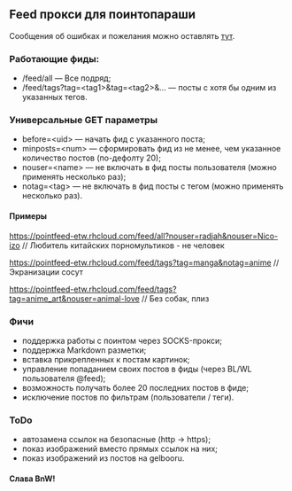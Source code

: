 ## Feed прокси для поинтопараши

Сообщения об ошибках и пожелания можно оставлять [тут](https://github.com/etw/pointfeed/issues).

### Работающие фиды:

* /feed/all — Все подряд;
* /feed/tags?tag=\<tag1\>&tag=\<tag2\>&... — посты с хотя бы одним из указанных тегов.

### Универсальные GET параметры
* before=\<uid\> — начать фид с указанного поста;
* minposts=\<num\> — сформировать фид из не менее, чем указанное количество постов (по-дефолту 20);
* nouser=\<name\> — не включать в фид посты пользователя (можно применять несколько раз);
* notag=\<tag\> — не включать в фид посты с тегом (можно применять несколько раз).

#### Примеры

https://pointfeed-etw.rhcloud.com/feed/all?nouser=radjah&nouser=Nico-izo
// Любитель китайских порномультиков - не человек

https://pointfeed-etw.rhcloud.com/feed/tags?tag=manga&notag=anime
// Экранизации сосут

https://pointfeed-etw.rhcloud.com/feed/tags?tag=anime_art&nouser=animal-love
// Без собак, плиз

### Фичи

* поддержка работы с поинтом через SOCKS-прокси;
* поддержка Markdown разметки;
* вставка прикрепленных к постам картинок;
* управление попаданием своих постов в фиды (через BL/WL пользователя @feed);
* возможность получать более 20 последних постов в фиде;
* исключение постов по фильтрам (пользователи / теги).

### ToDo

* автозамена ссылок на безопасные (http -> https);
* показ изображений вместо прямых ссылок на них;
* показ изображений из постов на gelbooru.

#### Слава BnW!

